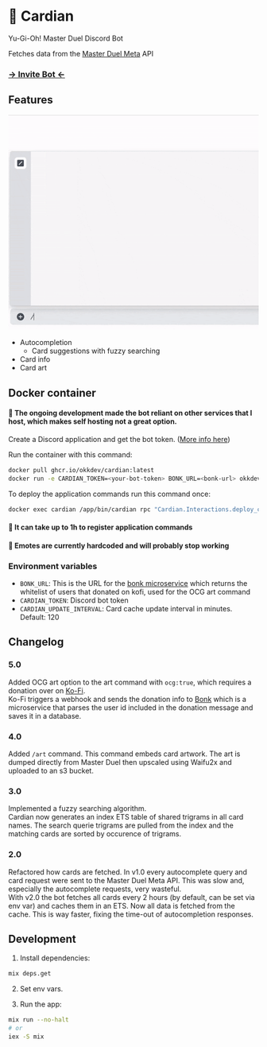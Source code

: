 # 🎴 Cardian

Yu-Gi-Oh! Master Duel Discord Bot

Fetches data from the [Master Duel Meta](https://masterduelmeta.com/) API

### [-> Invite Bot <-](https://discord.com/api/oauth2/authorize?client_id=944183782745997362&permissions=274878221376&scope=applications.commands%20bot)

## Features

![demo](screenshots/demo.gif)

- Autocompletion
  - Card suggestions with fuzzy searching
- Card info
- Card art

## Docker container

#### 🚨 The ongoing development made the bot reliant on other services that I host, which makes self hosting not a great option. 

Create a Discord application and get the bot token. ([More info here](https://discord.com/developers/docs/intro))

Run the container with this command:

```sh
docker pull ghcr.io/okkdev/cardian:latest
docker run -e CARDIAN_TOKEN=<your-bot-token> BONK_URL=<bonk-url> okkdev/cardian --name cardian
```

To deploy the application commands run this command once:

```sh
docker exec cardian /app/bin/cardian rpc "Cardian.Interactions.deploy_commands()"
```

#### 🚨 It can take up to 1h to register application commands

#### 🚨 Emotes are currently hardcoded and will probably stop working

### Environment variables

- `BONK_URL`: This is the URL for the [bonk microservice](https://github.com/okkdev/bonk) which returns the whitelist of users that donated on kofi, used for the OCG art command
- `CARDIAN_TOKEN`: Discord bot token
- `CARDIAN_UPDATE_INTERVAL`: Card cache update interval in minutes. Default: 120

## Changelog

### 5.0

Added OCG art option to the art command with `ocg:true`, which requires a donation over on [Ko-Fi](https://ko-fi.com/okkkk).\
Ko-Fi triggers a webhook and sends the donation info to [Bonk](https://github.com/okkdev/bonk) which is a microservice that parses the user id included in the donation message and saves it in a database.

### 4.0

Added `/art` command. This command embeds card artwork. The art is dumped directly from Master Duel then upscaled using Waifu2x and uploaded to an s3 bucket.

### 3.0

Implemented a fuzzy searching algorithm.\
Cardian now generates an index ETS table of shared trigrams in all card names. The search querie trigrams are pulled from the index and the matching cards are sorted by occurence of trigrams.

### 2.0

Refactored how cards are fetched. In v1.0 every autocomplete query and card request were sent to the Master Duel Meta API. This was slow and, especially the autocomplete requests, very wasteful.\
With v2.0 the bot fetches all cards every 2 hours (by default, can be set via env var) and caches them in an ETS. Now all data is fetched from the cache. This is way faster, fixing the time-out of autocompletion responses.

## Development

1. Install dependencies:

```sh
mix deps.get
```

2. Set env vars.

3. Run the app:

```sh
mix run --no-halt
# or
iex -S mix
```

